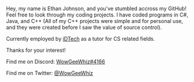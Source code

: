 Hey, my name is Ethan Johnson, and you've stumbled accross my GitHub!
Feel free to look through my coding projects.
I have coded programs in C#, Java, and C++ (All of my C++ projects were simple and for personal use, and they were created before I saw the value of source control).

Currently employed by [iDTech](https://www.idtech.com) as a tutor for CS related fields.

Thanks for your interest!

Find me on Discord: [WowGeeWhiz#4166](https://discord.com/channels/WowGeeWhiz#4166)

Find me on Twitter: [@WowGeeWhiz](https://twitter.com/WowGeeWhiz)
